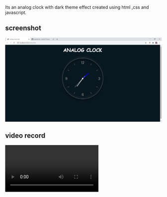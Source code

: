 Its an analog clock with dark theme effect created using html ,css and javascript.

## screenshot 

![](analogclock.png)

## video record

![](analogclock.mp4)
